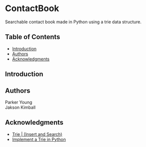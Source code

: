# ContactBook
Searchable contact book made in Python using a trie data structure.
## Table of Contents
* [Introduction](#introduction)
* [Authors](#authors)
* [Acknowledgments](#acknowledgments)
## Introduction
## Authors
Parker Young\
Jakson Kimball
## Acknowledgments
- [Trie | (Insert and Search)](https://www.geeksforgeeks.org/trie-insert-and-search/)
- [Implement a Trie in Python](https://wangyy395.medium.com/implement-a-trie-in-python-e8dd5c5fde3a)

